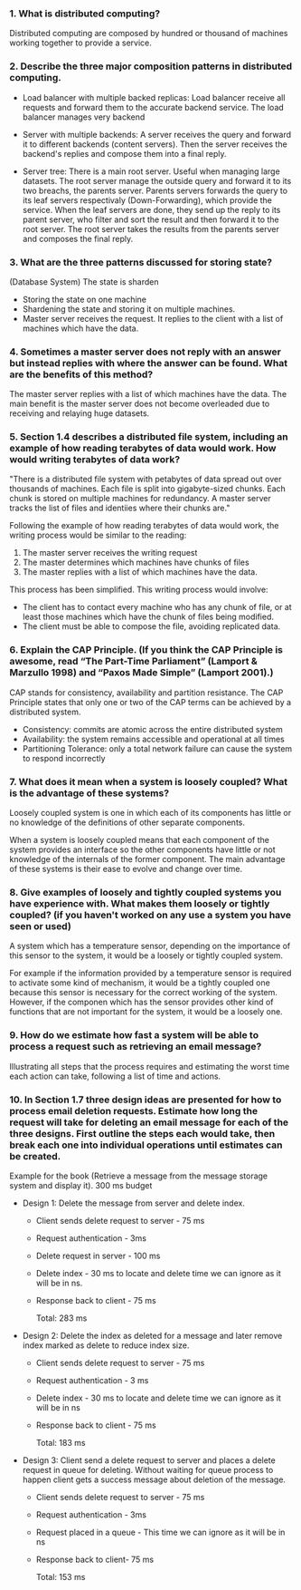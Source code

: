### 1. What is distributed computing?
 Distributed computing are composed by hundred or thousand of machines working together to provide a service.


### 2. Describe the three major composition patterns in distributed computing.
* Load balancer with multiple backed replicas: Load balancer receive all requests and forward them to the accurate backend service. The load balancer manages very backend

* Server with multiple backends: A server receives the query and forward it to different backends (content servers). Then the server receives the backend's replies and compose them into a final reply.

* Server tree: There is a main root server. Useful when managing large datasets. The root server manage the outside query and forward it to its two breachs,
the parents server. Parents servers forwards the query to its leaf servers respectivaly (Down-Forwarding), which provide the service. When the leaf servers are done, they send up the reply to its parent server, who filter and sort the result and then forward it to the root server. The root server takes the results from the parents server and composes the final reply.

### 3. What are the three patterns discussed for storing state? 
(Database System)
The state is sharden
* Storing the state on one machine
* Shardening the state and storing it on multiple machines.
* Master server receives the request. It replies to the client with a list of machines which have the data.

### 4. Sometimes a master server does not reply with an answer but instead replies with where the answer can be found. What are the benefits of this method?

The master server replies with a list of which machines have the data. The main benefit is the master server does not become overleaded due to receiving and relaying huge datasets.


### 5. Section 1.4 describes a distributed file system, including an example of how reading terabytes of data would work. How would writing terabytes of data work?

"There is a distributed file system with petabytes of data spread out over thousands of machines. Each file is split into gigabyte-sized chunks. Each chunk is stored on multiple machines for redundancy. A master server tracks the list of files and identiies where their chunks are."

Following the example of how reading terabytes of data would work, the writing process would be similar to the reading:
1. The master server receives the writing request
2. The master determines which machines have chunks of files
3. The master replies with a list of which machines have the data.

This process has been simplified. This writing process would involve:
- The client has to contact every machine who has any chunk of file, or at least those machines which have the chunk of files being modified.
- The client must be able to compose the file, avoiding replicated data.


### 6. Explain the CAP Principle. (If you think the CAP Principle is awesome, read “The Part-Time Parliament” (Lamport & Marzullo 1998) and “Paxos Made Simple” (Lamport 2001).)
CAP stands for consistency, availability and partition resistance. The CAP Principle states that only one or two of the CAP terms can be achieved by a distributed system.

* Consistency: commits are atomic across the entire distributed system
* Availability: the system remains accessible and operational at all times 
* Partitioning Tolerance:  only a total network failure can cause the system to respond incorrectly

### 7. What does it mean when a system is loosely coupled? What is the advantage of these systems?
Loosely coupled system is one in which each of its components has little or no knowledge of the definitions of other separate components.

When a system is loosely coupled means that each component of the system provides an interface so the other components have little or not knowledge of the internals of the former component.
The main advantage of these systems is their ease to evolve and change over time.

### 8. Give examples of loosely and tightly coupled systems you have experience with. What makes them loosely or tightly coupled? (if you haven't worked on any use a system you have seen or used)

A system which has a temperature sensor, depending on the importance of this sensor to the system, it would be a loosely or tightly coupled system.

For example if the information provided by a temperature sensor is required to activate some kind of mechanism, it would be a tightly coupled one because this sensor is necessary for the correct working of the system. However, if the componen which has the sensor provides other kind of functions that are not important for the system, it would be a loosely one.


### 9. How do we estimate how fast a system will be able to process a request such as retrieving an email message?
Illustrating all steps that the process requires and estimating the worst time each action can take, following a list of time and actions.
	

### 10. In Section 1.7 three design ideas are presented for how to process email deletion requests. Estimate how long the request will take for deleting an email message for each of the three designs. First outline the steps each would take, then break each one into individual operations until estimates can be created.
Example for the book (Retrieve a message from the message storage system and display it).
300 ms budget


  * Design 1: Delete the message from server and delete index.
     
     * Client sends delete request to server - 75 ms
     * Request authentication - 3ms
     * Delete request in server - 100 ms
     * Delete index - 30 ms to locate and delete time we can ignore as it will be in ns.
     * Response back to client - 75 ms

        Total: 283 ms


  * Design 2: Delete the index as deleted for a message and later remove index marked as delete to reduce index size.

     * Client sends delete request to server - 75 ms
     * Request authentication - 3 ms
     * Delete index - 30 ms to locate and delete time we can ignore as it will be in ns
     * Response back to client - 75 ms

        Total: 183 ms

  * Design 3: Client send a delete request to server and places a delete request in queue for deleting. Without waiting for queue process to happen client gets a success message about deletion of the message.

     * Client sends delete request to server - 75 ms
     * Request authentication - 3ms
     * Request placed in a queue - This time we can ignore as it will be in ns
     * Response back to client- 75 ms

       Total: 153 ms


